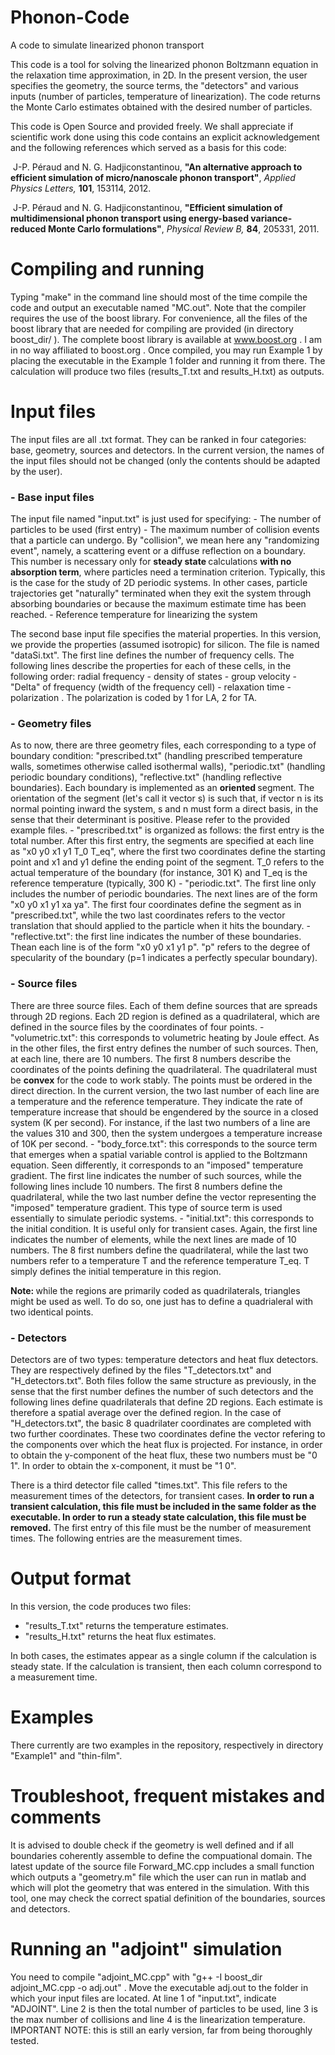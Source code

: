 # Phonon-Code
A code to simulate linearized phonon transport

This code is a tool for solving the linearized phonon Boltzmann equation in the relaxation time approximation, in 2D.
In the present version, the user specifies the geometry, the source terms, the "detectors" and various inputs (number of particles, temperature of linearization). The code returns the Monte Carlo estimates obtained with the desired number of particles.

This code is Open Source and provided freely. We shall appreciate if scientific work done using this code contains an explicit acknowledgement and the following references which served as a basis for this code:

<p><img src="../../Publications/whiteball.gif" alt="" align="bottom">
J-P. Péraud and N. G. Hadjiconstantinou,
<b>"An alternative approach to efficient simulation of micro/nanoscale phonon transport"</b>,
<em>Applied Physics Letters,</em> <b>101</b>, 153114, 2012.
</p>

<p><img src="../../Publications/whiteball.gif" alt="" align="bottom">
J-P. Péraud and N. G. Hadjiconstantinou,
<b>"Efficient simulation of multidimensional phonon transport using energy-based variance-reduced Monte Carlo formulations"</b>,
<em>Physical Review B,</em> <b>84</b>, 205331, 2011.

# Compiling and running
Typing "make" in the command line should most of the time compile the code and output an executable named "MC.out".
Note that the compiler requires the use of the boost library. For convenience, all the files of the boost library that are needed for compiling are provided (in directory boost_dir/ ).
The complete boost library is available at www.boost.org . I am in no way affiliated to boost.org .
Once compiled, you may run Example 1 by placing the executable in the Example 1 folder and running it from there. The calculation will produce two files (results_T.txt and results_H.txt) as outputs.


# Input files
The input files are all .txt format. They can be ranked in four categories: base, geometry, sources and detectors. In the current version, the names of the input files should not be changed (only the contents should be adapted by the user).

<h3> - Base input files </h3>
The input file named "input.txt" is just used for specifying:
- The number of particles to be used (first entry)
- The maximum number of collision events that a particle can undergo. By "collision", we mean here any "randomizing event", namely, a scattering event or a diffuse reflection on a boundary. This number is necessary only for <b> steady state </b> calculations <b>with no absorption term</b>, where particles need a termination criterion. Typically, this is the case for the study of 2D periodic systems. In other cases, particle trajectories get "naturally" terminated when they exit the system through absorbing boundaries or because the maximum estimate time has been reached.
- Reference temperature for linearizing the system

The second base input file specifies the material properties. In this version, we provide the properties (assumed isotropic) for silicon. The file is named "dataSi.txt". The first line defines the number of frequency cells. The following lines describe the properties for each of these cells, in the following order: radial frequency - density of states - group velocity - "Delta" of frequency (width of the frequency cell) - relaxation time - polarization . The polarization is coded by 1 for LA, 2 for TA.

<h3>- Geometry files</h3>
As to now, there are three geometry files, each corresponding to a type of boundary condition: "prescribed.txt" (handling prescribed temperature walls, sometimes otherwise called isothermal walls), "periodic.txt" (handling periodic boundary conditions), "reflective.txt" (handling reflective boundaries). Each boundary is implemented as an <b> oriented </b> segment. The orientation of the segment (let's call it vector s) is such that, if vector n is its normal pointing inward the system, s and n must form a direct basis, in the sense that their determinant is positive. Please refer to the provided example files.
- "prescribed.txt" is organized as follows: the first entry is the total number. After this first entry, the segments are specified at each line as "x0 y0 x1 y1 T_0 T_eq", where the first two coordinates define the starting point and x1 and y1 define the ending point of the segment. T_0 refers to the actual temperature of the boundary (for instance, 301 K) and T_eq is the reference temperature (typically, 300 K)
- "periodic.txt". The first line only includes the number of periodic boundaries. The next lines are of the form "x0 y0 x1 y1 xa ya". The first four coordinates define the segment as in "prescribed.txt", while the two last coordinates refers to the vector translation that should applied to the particle when it hits the boundary.
- "reflective.txt": the first line indicates the number of these boundaries. Thean each line is of the form "x0 y0 x1 y1 p". "p" refers to the degree of specularity of the boundary (p=1 indicates a perfectly specular boundary).

<h3>- Source files </h3>
There are three source files. Each of them define sources that are spreads through 2D regions. Each 2D region is defined as a quadrilateral, which are defined in the source files by the coordinates of four points.
- "volumetric.txt": this corresponds to volumetric heating by Joule effect. As in the other files, the first entry defines the number of such sources. Then, at each line, there are 10 numbers. The first 8 numbers describe the coordinates of the points defining the quadrilateral. The quadrilateral must be <b> convex</b>  for the code to work stably. The points must be ordered in the direct direction. In the current version, the two last number of each line are a temperature and the reference temperature. They indicate the rate of temperature increase that should be engendered by the source in a closed system (K per second). For instance, if the last two numbers of a line are the values 310 and 300, then the system undergoes a temperature increase of 10K per second.
- "body_force.txt": this corresponds to the source term that emerges when a spatial variable control is applied to the Boltzmann equation. Seen differently, it corresponds to an "imposed" temperature gradient. The first line indicates the number of such sources, while the following lines include 10 numbers. The first 8 numbers define the quadrilateral, while the two last number define the vector representing the "imposed" temperature gradient. This type of source term is used essentially to simulate periodic systems.
- "initial.txt": this corresponds to the initial condition. It is useful only for transient cases. Again, the first line indicates the number of elements, while the next lines are made of 10 numbers. The 8 first numbers define the quadrilateral, while the last two numbers refer to a temperature T and the reference temperature T_eq. T simply defines the initial temperature in this region.
 
<b> Note: </b> while the regions are primarily coded as quadrilaterals, triangles might be used as well. To do so, one just has to define a quadrialeral with two identical points.

<h3>- Detectors </h3>
Detectors are of two types: temperature detectors and heat flux detectors. They are respectively defined by the files "T_detectors.txt" and "H_detectors.txt". Both files follow the same structure as previously, in the sense that the first number defines the number of such detectors and the following lines define quadrilaterals that define 2D regions. Each estimate is therefore a spatial average over the defined region. In the case of "H_detectors.txt", the basic 8 quadrilater coordinates are completed with two further coordinates. These two coordinates define the vector refering to the components over which the heat flux is projected. For instance, in order to obtain the y-component of the heat flux, these two numbers must be "0 1". In order to obtain the x-component, it must be "1 0".

There is a third detector file called "times.txt". This file refers to the measurement times of the detectors, for transient cases. <b> In order to run a transient calculation, this file must be included in the same folder as the executable. In order to run a steady state calculation, this file must be removed.</b> The first entry of this file must be the number of measurement times. The following entries are the measurement times.

# Output format
In this version, the code produces two files:
- "results_T.txt" returns the temperature estimates.
- "results_H.txt" returns the heat flux estimates.

In both cases, the estimates appear as a single column if the calculation is steady state. If the calculation is transient, then each column correspond to a measurement time.

# Examples
There currently are two examples in the repository, respectively in directory "Example1" and "thin-film". 

# Troubleshoot, frequent mistakes and comments

It is advised to double check if the geometry is well defined and if all boundaries coherently assemble to define the compuational domain. The latest update of the source file Forward_MC.cpp includes a small function which outputs a "geometry.m" file which the user can run in matlab and which will plot the geometry that was entered in the simulation. With this tool, one may check the correct spatial definition of the boundaries, sources and detectors.

# Running an "adjoint" simulation
You need to compile "adjoint_MC.cpp" with "g++ -I boost_dir adjoint_MC.cpp -o adj.out" .
Move the executable adj.out to the folder in which your input files are located.
At line 1 of "input.txt", indicate "ADJOINT". Line 2 is then the total number of particles to be used, line 3 is the max number of collisions and line 4 is the linearization temperature.
IMPORTANT NOTE: this is still an early version, far from being thoroughly tested.



